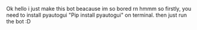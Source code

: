 Ok hello i just make this bot beacause im so bored rn
hmmm so firstly, you need to install pyautogui
"Pip install pyautogui" on terminal.
then just run the bot :D
